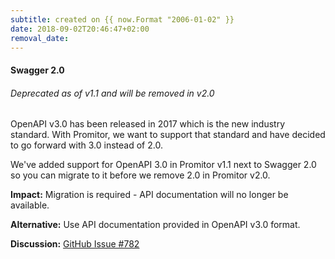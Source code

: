 ```yaml
---
subtitle: created on {{ now.Format "2006-01-02" }}
date: 2018-09-02T20:46:47+02:00
removal_date: 
---
```


#### Swagger 2.0
###### Deprecated as of v1.1 and will be removed in v2.0

OpenAPI v3.0 has been released in 2017 which is the new industry standard.
With Promitor, we want to support that standard and have decided to go forward
with 3.0 instead of 2.0.

We've added support for OpenAPI 3.0 in Promitor v1.1 next to Swagger 2.0 so you
can migrate to it before we remove 2.0 in Promitor v2.0.

**Impact:** Migration is required - API documentation will no longer be available.

**Alternative:** Use API documentation provided in OpenAPI v3.0 format.

**Discussion:** [GitHub Issue #782](https://github.com/tomkerkhove/promitor/issues/782)
